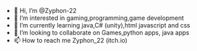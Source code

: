 - 👋 Hi, I’m @Zyphon-22
- 👀 I’m interested in gaming,programming,game development
- 🌱 I’m currently learning java,C# (unity),html javascript and css
- 💞️ I’m looking to collaborate on Games,python apps, java apps
- 📫 How to reach me Zyphon_22 (itch.io)

<!---
Zyphon-22/Zyphon-22 is a ✨ special ✨ repository because its `README.md` (this file) appears on your GitHub profile.
You can click the Preview link to take a look at your changes.
--->
